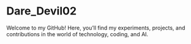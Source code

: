 # Dare_Devil02
Welcome to my GitHub! Here, you’ll find my experiments, projects, and contributions in the world of technology, coding, and AI.

